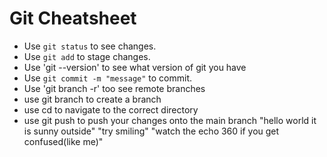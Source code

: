 # Git Cheatsheet

- Use `git status` to see changes.
- Use `git add` to stage changes.
- Use 'git --version' to see what version of git you have
- Use `git commit -m "message"` to commit.
- Use 'git branch -r' too see remote branches
- use git branch to create a branch
- use cd to navigate to the correct directory
- use git push to push your changes onto the main branch
"hello world it is sunny outside"
"try smiling"
"watch the echo 360 if you get confused(like me)"
